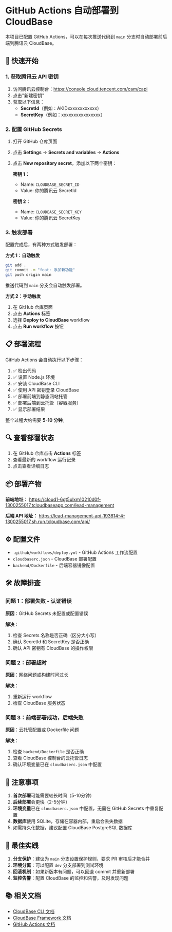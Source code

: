 # GitHub Actions 自动部署到 CloudBase

本项目已配置 GitHub Actions，可以在每次推送代码到 `main` 分支时自动部署前后端到腾讯云 CloudBase。

## 🚀 快速开始

### 1. 获取腾讯云 API 密钥

1. 访问腾讯云控制台：https://console.cloud.tencent.com/cam/capi
2. 点击"新建密钥"
3. 获取以下信息：
   - **SecretId**（例如：AKIDxxxxxxxxxxxx）
   - **SecretKey**（例如：xxxxxxxxxxxxxxxx）

### 2. 配置 GitHub Secrets

1. 打开 GitHub 仓库页面
2. 点击 **Settings** → **Secrets and variables** → **Actions**
3. 点击 **New repository secret**，添加以下两个密钥：

   **密钥 1：**
   - Name: `CLOUDBASE_SECRET_ID`
   - Value: 你的腾讯云 SecretId

   **密钥 2：**
   - Name: `CLOUDBASE_SECRET_KEY`
   - Value: 你的腾讯云 SecretKey

### 3. 触发部署

配置完成后，有两种方式触发部署：

**方式 1：自动触发**
```bash
git add .
git commit -m "feat: 添加新功能"
git push origin main
```
推送代码到 `main` 分支会自动触发部署。

**方式 2：手动触发**
1. 在 GitHub 仓库页面
2. 点击 **Actions** 标签
3. 选择 **Deploy to CloudBase** workflow
4. 点击 **Run workflow** 按钮

## 📋 部署流程

GitHub Actions 会自动执行以下步骤：

1. ✅ 检出代码
2. ✅ 设置 Node.js 环境
3. ✅ 安装 CloudBase CLI
4. ✅ 使用 API 密钥登录 CloudBase
5. ✅ 部署前端到静态网站托管
6. ✅ 部署后端到云托管（容器服务）
7. ✅ 显示部署结果

整个过程大约需要 **5-10 分钟**。

## 🔍 查看部署状态

1. 在 GitHub 仓库点击 **Actions** 标签
2. 查看最新的 workflow 运行记录
3. 点击查看详细日志

## 📦 部署产物

**前端地址：**
https://cloud1-6gt5ulxm10210d0f-1300255017.tcloudbaseapp.com/lead-management

**后端 API 地址：**
https://lead-management-api-193614-4-1300255017.sh.run.tcloudbase.com/api/

## ⚙️ 配置文件

- `.github/workflows/deploy.yml` - GitHub Actions 工作流配置
- `cloudbaserc.json` - CloudBase 部署配置
- `backend/Dockerfile` - 后端容器镜像配置

## 🛠️ 故障排查

### 问题 1：部署失败 - 认证错误
**原因**：GitHub Secrets 未配置或配置错误

**解决**：
1. 检查 Secrets 名称是否正确（区分大小写）
2. 确认 SecretId 和 SecretKey 是否正确
3. 确认 API 密钥有 CloudBase 的操作权限

### 问题 2：部署超时
**原因**：网络问题或构建时间过长

**解决**：
1. 重新运行 workflow
2. 检查 CloudBase 服务状态

### 问题 3：前端部署成功，后端失败
**原因**：云托管配置或 Dockerfile 问题

**解决**：
1. 检查 `backend/Dockerfile` 是否正确
2. 查看 CloudBase 控制台的云托管日志
3. 确认环境变量已在 `cloudbaserc.json` 中配置

## 📝 注意事项

1. **首次部署**可能需要较长时间（5-10分钟）
2. **后续部署**会更快（2-5分钟）
3. **环境变量**已在 `cloudbaserc.json` 中配置，无需在 GitHub Secrets 中重复配置
4. **数据库**使用 SQLite，存储在容器内部，重启会丢失数据
5. 如需持久化数据，建议配置 CloudBase PostgreSQL 数据库

## 🎯 最佳实践

1. **分支保护**：建议为 `main` 分支设置保护规则，要求 PR 审核后才能合并
2. **环境分离**：可以配置 `dev` 分支部署到测试环境
3. **回滚机制**：如果新版本有问题，可以回退 commit 并重新部署
4. **监控告警**：配置 CloudBase 的监控和告警，及时发现问题

## 📚 相关文档

- [CloudBase CLI 文档](https://docs.cloudbase.net/cli-v1/intro.html)
- [CloudBase Framework 文档](https://docs.cloudbase.net/framework/)
- [GitHub Actions 文档](https://docs.github.com/cn/actions)

